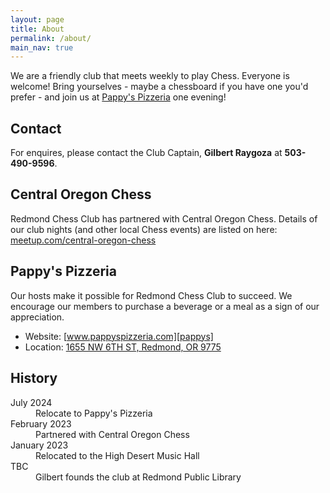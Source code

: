```yaml
---
layout: page
title: About
permalink: /about/
main_nav: true
---
```


We are a friendly club that meets weekly to play Chess. Everyone is welcome!
Bring yourselves - maybe a chessboard if you have one you'd prefer - and join
us at [Pappy's Pizzeria][pappys] one evening!

## Contact
For enquires, please contact the Club Captain, **Gilbert Raygoza** at **<span>503-490-9596</span>**.

## Central Oregon Chess
Redmond Chess Club has partnered with Central Oregon Chess. Details of our club
nights (and other local Chess events) are listed on here: [meetup.com/central-oregon-chess][meetup]


## Pappy's Pizzeria
Our hosts make it possible for Redmond Chess Club to succeed. We encourage our
members to purchase a beverage or a meal as a sign of our appreciation.

*   Website: [www.pappyspizzeria.com][pappys]
*   Location: [1655 NW 6TH ST, Redmond, OR 9775][pappysmap]

## History

<dl>
    <dt>July 2024</dt>
    <dd> Relocate to Pappy's Pizzeria</dd>
    <dt>February 2023</dt>
    <dd>Partnered with Central Oregon Chess</dd>
    <dt>January 2023</dt>
    <dd>Relocated to the High Desert Music Hall</dd>
    <dt>TBC</dt>
    <dd>Gilbert founds the club at Redmond Public Library</dd>
</dl>

[pappys]: https://pappyspizzeria.com/
[pappysmap]:https://maps.app.goo.gl/VrCmHQgDj23V74bE9
[meetup]: https://www.meetup.com/central-oregon-chess/
